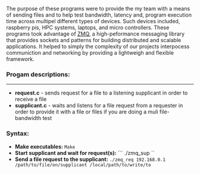 The purpose of these programs were to provide the my team with a means of 
sending files and to help test bandwidth, latency and, program execution time
across multipel different types of devices. Such devices included, raspberry pis,
HPC systems, laptops, and micro controllers. These programs took advantage of [ZMQ](https://zeromq.org/),
a high-peformance messaging library that provides sockets and patterns for building
distributed and scalable applications. It helped to simply the complexity of our projects
interpocess communiction and networking by providing a lightweigh and flexible framework.

### Progam descriptions:
---
+ **request.c** - sends request for a file to a listening supplicant in order to receive a file
+ **supplicant.c** - waits and listens for a file request from a requester in order to provide it with a file or files
 if you are doing a muli file-bandwidth test

### Syntax:
+ **Make executables:** ``` Make ```
+ **Start supplicant and wait for request(s):** ``` ./zmq_sup ``
+ **Send a file request to the supplicant:** ```./zmq_req 192.168.0.1 /path/to/file/on/supplicant /local/path/to/write/to```
